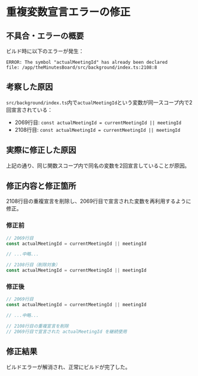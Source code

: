 # 重複変数宣言エラーの修正

## 不具合・エラーの概要
ビルド時に以下のエラーが発生：
```
ERROR: The symbol "actualMeetingId" has already been declared
file: /app/theMinutesBoard/src/background/index.ts:2108:8
```

## 考察した原因
`src/background/index.ts`内で`actualMeetingId`という変数が同一スコープ内で2回宣言されている：
- 2069行目: `const actualMeetingId = currentMeetingId || meetingId`
- 2108行目: `const actualMeetingId = currentMeetingId || meetingId`

## 実際に修正した原因
上記の通り、同じ関数スコープ内で同名の変数を2回宣言していることが原因。

## 修正内容と修正箇所
2108行目の重複宣言を削除し、2069行目で宣言された変数を再利用するように修正。

### 修正前
```typescript
// 2069行目
const actualMeetingId = currentMeetingId || meetingId

// ...中略...

// 2108行目（削除対象）
const actualMeetingId = currentMeetingId || meetingId
```

### 修正後
```typescript
// 2069行目
const actualMeetingId = currentMeetingId || meetingId

// ...中略...

// 2108行目の重複宣言を削除
// 2069行目で宣言された actualMeetingId を継続使用
```

## 修正結果
ビルドエラーが解消され、正常にビルドが完了した。